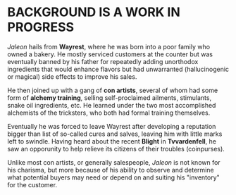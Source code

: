 # __BACKGROUND IS A WORK IN PROGRESS__

*Jaleon* hails from __Wayrest__, where he was born into a poor family who owned a bakery. He mostly 
serviced customers at the counter but was eventually banned by his father for repeatedly adding
unorthodox ingredients that would enhance flavors but had unwarranted (hallucinogenic or magical)
side effects to improve his sales.

He then joined up with a gang of __con artists__, several of whom had some form of __alchemy training__, 
selling self-proclaimed ailments, stimulants, snake oil ingredients, etc. He learned under the two
most accomplished alchemists of the tricksters, who both had formal training themselves.

Eventually he was forced to leave Wayrest after developing a reputation bigger than list of so-called
cures and salves, leaving him with little marks left to swindle. Having heard about the recent __Blight__
in __Tvvardenfell__, he saw an opporunity to help relieve its citizens of their troubles (coinpurses). 

Unlike most con artists, or generally salespeople, *Jaleon* is not known for his charisma, but more
because of his ability to observe and determine what potential buyers may need or depend on and suiting
his "inventory" for the customer.